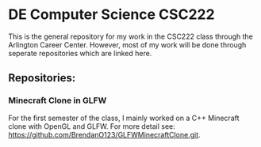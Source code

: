 # DE Computer Science CSC222
This is the general repository for my work in the CSC222 class through the Arlington Career Center. However, most of my work will be done through seperate repositories which are linked here.

## Repositories:
### Minecraft Clone in GLFW
For the first semester of the class, I mainly worked on a C++ Minecraft clone with OpenGL and GLFW. For more detail see: https://github.com/BrendanO123/GLFWMinecraftClone.git.
